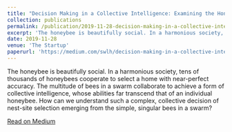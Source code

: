 ```yaml
---
title: "Decision Making in a Collective Intelligence: Examining the Honeybee Swarm as a Society of Mind"
collection: publications
permalink: /publication/2019-11-28-decision-making-in-a-collective-intelligence
excerpt: 'The honeybee is beautifully social. In a harmonious society, tens of thousands of honeybees cooperate to select a home with near-perfect accuracy. The multitude of bees in a swarm collaborate to achieve a form of collective intelligence, whose abilities far transcend that of an individual honeybee. How can we understand such a complex, collective decision of nest-site selection emerging from the simple, singular bees in a swarm?'
date: 2019-11-28
venue: 'The Startup'
paperurl: 'https://medium.com/swlh/decision-making-in-a-collective-intelligence-examining-the-honeybee-swarm-as-a-society-of-mind-eb2190be0c1'
---
```

The honeybee is beautifully social. In a harmonious society, tens of thousands of honeybees cooperate to select a home with near-perfect accuracy. The multitude of bees in a swarm collaborate to achieve a form of collective intelligence, whose abilities far transcend that of an individual honeybee. How can we understand such a complex, collective decision of nest-site selection emerging from the simple, singular bees in a swarm?

[Read on Medium](https://medium.com/swlh/decision-making-in-a-collective-intelligence-examining-the-honeybee-swarm-as-a-society-of-mind-eb2190be0c1)
